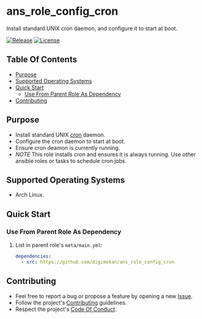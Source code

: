 # ans_role_config_cron

Install standard UNIX cron daemon, and configure it to start at boot.

[![Release](https://img.shields.io/github/release/digimokan/ans_role_config_cron.svg?label=release)](https://github.com/digimokan/ans_role_config_cron/releases/latest "Latest Release Notes")
[![License](https://img.shields.io/badge/license-MIT-blue.svg?label=license)](LICENSE.md "Project License")

## Table Of Contents

* [Purpose](#purpose)
* [Supported Operating Systems](#supported-operating-systems)
* [Quick Start](#quick-start)
    * [Use From Parent Role As Dependency](#use-from-parent-role-as-dependency)
* [Contributing](#contributing)

## Purpose

* Install standard UNIX [cron](https://en.wikipedia.org/wiki/Cron) daemon.
* Configure the cron daemon to start at boot.
* Ensure cron deamon is currently running.
* _NOTE_ This role installs cron and ensures it is always running. Use other
ansible roles or tasks to schedule cron jobs.

## Supported Operating Systems

* Arch Linux.

## Quick Start

### Use From Parent Role As Dependency

1. List in parent role's `meta/main.yml`:

   ```yaml
   dependencies:
     - src: https://github.com/digimokan/ans_role_config_cron
   ```

## Contributing

* Feel free to report a bug or propose a feature by opening a new
  [Issue](https://github.com/digimokan/ans_role_config_cron/issues).
* Follow the project's [Contributing](CONTRIBUTING.md) guidelines.
* Respect the project's [Code Of Conduct](CODE_OF_CONDUCT.md).

